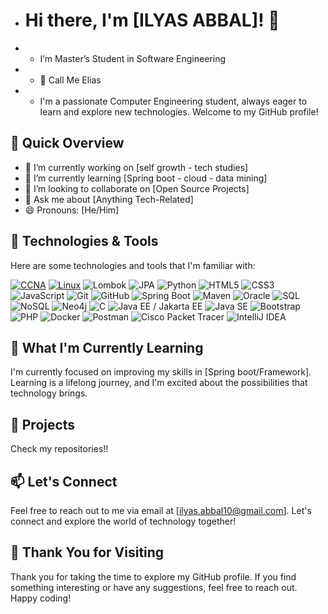 
- # Hi there, I'm [ILYAS ABBAL]! 👋
- - I’m Master’s Student in Software Engineering
- - 👀 Call Me Elias
- - I'm a passionate Computer Engineering student, always eager to learn and explore new technologies. Welcome to my GitHub profile!

## 🚀 Quick Overview

- 🔭 I’m currently working on [self growth - tech studies]
- 🌱 I’m currently learning [Spring boot - cloud - data mining]
- 👯 I’m looking to collaborate on [Open Source Projects]
- 💬 Ask me about [Anything Tech-Related]
- 😄 Pronouns: [He/Him]

## 🔧 Technologies & Tools

Here are some technologies and tools that I'm familiar with:

[![CCNA](https://img.shields.io/badge/CCNA-0078D4?style=flat&logo=cisco&logoColor=white)](https://www.cisco.com/c/en/us/training-events/training-certifications/certifications/associate/ccna.html)
[![Linux](https://img.shields.io/badge/Linux-FCC624?style=flat&logo=linux&logoColor=black)](https://www.linux.org/)
![Lombok](https://img.shields.io/badge/Lombok-000000?style=flat&logo=lombok&logoColor=white)
![JPA](https://img.shields.io/badge/JPA-000000?style=flat&logo=jpa&logoColor=white)
![Python](https://img.shields.io/badge/Python-3776AB?style=flat&logo=python&logoColor=white)
![HTML5](https://img.shields.io/badge/HTML5-E34F26?style=flat&logo=html5&logoColor=white)
![CSS3](https://img.shields.io/badge/CSS3-1572B6?style=flat&logo=css3&logoColor=white)
![JavaScript](https://img.shields.io/badge/JavaScript-F7DF1E?style=flat&logo=javascript&logoColor=black)
![Git](https://img.shields.io/badge/Git-F05032?style=flat&logo=git&logoColor=white)
![GitHub](https://img.shields.io/badge/GitHub-181717?style=flat&logo=github&logoColor=white)
![Spring Boot](https://img.shields.io/badge/Spring%20Boot-6DB33F?style=flat&logo=spring&logoColor=white)
![Maven](https://img.shields.io/badge/Maven-C71A36?style=flat&logo=apache-maven&logoColor=white)
![Oracle](https://img.shields.io/badge/Oracle-F80000?style=flat&logo=oracle&logoColor=white)
![SQL](https://img.shields.io/badge/SQL-4479A1?style=flat&logo=sql&logoColor=white)
![NoSQL](https://img.shields.io/badge/NoSQL-4DB33D?style=flat&logo=firebase&logoColor=white)
![Neo4j](https://img.shields.io/badge/Neo4j-008CC1?style=flat&logo=neo4j&logoColor=white)
![C](https://img.shields.io/badge/C-A8B9CC?style=flat&logo=c&logoColor=white)
![Java EE / Jakarta EE](https://img.shields.io/badge/Java%20EE%20Jakarta%20EE-0098DA?style=flat&logo=javaee&logoColor=white)
![Java SE](https://img.shields.io/badge/Java%20SE-007396?style=flat&logo=java&logoColor=white)
![Bootstrap](https://img.shields.io/badge/Bootstrap-7952B3?style=flat&logo=bootstrap&logoColor=white)
![PHP](https://img.shields.io/badge/PHP-777BB4?style=flat&logo=php&logoColor=white)
![Docker](https://img.shields.io/badge/Docker-2496ED?style=flat&logo=docker&logoColor=white)
![Postman](https://img.shields.io/badge/Postman-FF6C37?style=flat&logo=postman&logoColor=white)
![Cisco Packet Tracer](https://img.shields.io/badge/Cisco%20Packet%20Tracer-1BA0D7?style=flat&logo=cisco&logoColor=white)
![IntelliJ IDEA](https://img.shields.io/badge/IntelliJ%20IDEA-000000?style=flat&logo=intellij-idea&logoColor=white)


## 🌱 What I'm Currently Learning

I'm currently focused on improving my skills in [Spring boot/Framework]. Learning is a lifelong journey, and I'm excited about the possibilities that technology brings.

## 🚀 Projects

Check my repositories!!


## 📫 Let's Connect

Feel free to reach out to me via email at [ilyas.abbal10@gmail.com]. Let's connect and explore the world of technology together!

## 🎉 Thank You for Visiting

Thank you for taking the time to explore my GitHub profile. If you find something interesting or have any suggestions, feel free to reach out. Happy coding!

    







